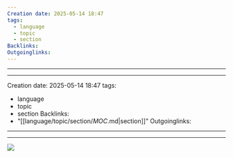```yaml
---
Creation date: 2025-05-14 18:47
tags:
  - language
  - topic
  - section
Backlinks:
Outgoinglinks:
---
```

---
---
Creation date: 2025-05-14 18:47
tags:
  - language
  - topic
  - section
Backlinks:
  - "[[language/topic/section/_MOC_.md|section]]"
Outgoinglinks:
---
---
![](Pasted%20image%2020250515153410.png)